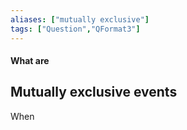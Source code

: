 ```yaml
---
aliases: ["mutually exclusive"]
tags: ["Question","QFormat3"]
---
```


#### What are
## Mutually exclusive events
When 
